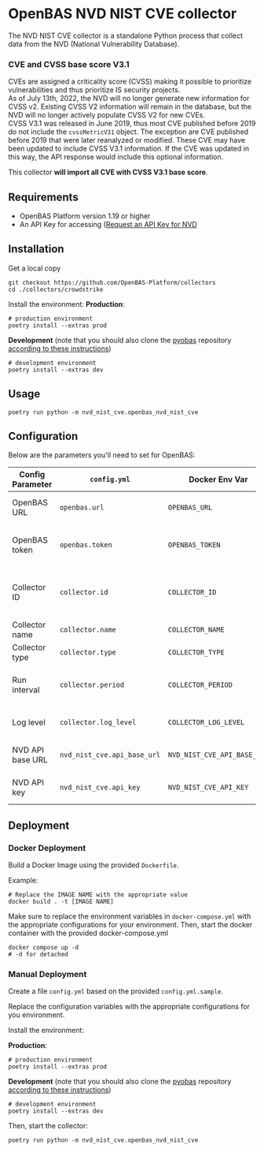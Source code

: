 # OpenBAS NVD NIST CVE collector

The NVD NIST CVE collector is a standalone Python process that collect data from the NVD (National Vulnerability
Database).

### CVE and CVSS base score V3.1

CVEs are assigned a criticality score (CVSS) making it possible to prioritize vulnerabilities and thus prioritize IS
security projects.   
As of July 13th, 2022, the NVD will no longer generate new information for CVSS v2.
Existing CVSS V2 information will remain in the database, but the NVD will no longer actively populate CVSS V2 for new
CVEs.    
CVSS V3.1 was released in June 2019, thus most CVE published before 2019 do not include the `cvssMetricV31` object. The
exception are CVE published before 2019 that were later reanalyzed or modified.
These CVE may have been updated to include CVSS V3.1 information. If the CVE was updated in this way, the API response
would include this optional information.

This collector **will import all CVE with CVSS V3.1 base score**.

## Requirements

- OpenBAS Platform version 1.19 or higher
- An API Key for accessing ([Request an API Key for NVD](https://nvd.nist.gov/developers/request-an-api-key)

## Installation

Get a local copy

```commandline
git checkout https://github.com/OpenBAS-Platform/collectors
cd ./collectors/crowdstrike
```

Install the environment:
**Production**:

```shell
# production environment
poetry install --extras prod
```

**Development** (note that you should also clone the [pyobas](OpenBAS-Platform/client-python) repository [according to
these instructions](../README.md#simultaneous-development-on-pyobas-and-a-collector))

```shell
# development environment
poetry install --extras dev
```

## Usage

```commandline
poetry run python -m nvd_nist_cve.openbas_nvd_nist_cve
```

## Configuration

Below are the parameters you'll need to set for OpenBAS:

| Config Parameter | `config.yml`                | Docker Env Var              | Default                                   | Description                                                                              |
| ---------------- | --------------------------- | --------------------------- | ----------------------------------------- | ---------------------------------------------------------------------------------------- |
| OpenBAS URL      | `openbas.url`               | `OPENBAS_URL`               | *required*                                | URL to the OpenBAS instance                                                              |
| OpenBAS token    | `openbas.token`             | `OPENBAS_TOKEN`             | *required*                                | Authentication token to connect to OpenBAS                                               |
| Collector ID     | `collector.id`              | `COLLECTOR_ID`              | *required*                                | Unique UUIDv4 identifier for this collector instance                                     |
| Collector name   | `collector.name`            | `COLLECTOR_NAME`            | `Cve by NVD NIST`                         | Name of the collector                                                                    |
| Collector type   | `collector.type`            | `COLLECTOR_TYPE`            | `nvd_nist_cve`                            | Type of the collector                                                                    |
| Run interval     | `collector.period`          | `COLLECTOR_PERIOD`          | `7200` (seconds)                          | Time interval at which the collector will run                                            |
| Log level        | `collector.log_level`       | `COLLECTOR_LOG_LEVEL`       | `warn`                                    | Log verbosity: `debug`, `info`, `warn`, or `error`                                       |
| NVD API base URL | `nvd_nist_cve.api_base_url` | `NVD_NIST_CVE_API_BASE_URL` | `https://services.nvd.nist.gov/rest/json` | Base URL for the NVD CVE API                                                             |
| NVD API key      | `nvd_nist_cve.api_key`      | `NVD_NIST_CVE_API_KEY`      | *required*                                | API Key for NVD ([Request one here](https://nvd.nist.gov/developers/request-an-api-key)) |

## Deployment

### Docker Deployment

Build a Docker Image using the provided `Dockerfile`.

Example:

```shell
# Replace the IMAGE NAME with the appropriate value
docker build . -t [IMAGE NAME]
```

Make sure to replace the environment variables in `docker-compose.yml` with the appropriate configurations for your
environment. Then, start the docker container with the provided docker-compose.yml

```shell
docker compose up -d
# -d for detached
```

### Manual Deployment

Create a file `config.yml` based on the provided `config.yml.sample`.

Replace the configuration variables with the appropriate configurations for
you environment.

Install the environment:

**Production**:
```shell
# production environment
poetry install --extras prod
```

**Development** (note that you should also clone the [pyobas](OpenBAS-Platform/client-python) repository [according to
these instructions](../README.md#simultaneous-development-on-pyobas-and-a-collector))
```shell
# development environment
poetry install --extras dev
```

Then, start the collector:

```shell
poetry run python -m nvd_nist_cve.openbas_nvd_nist_cve
```
